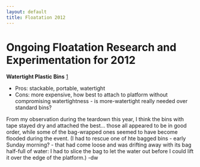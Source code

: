 ```yaml
---
layout: default
title: Floatation 2012
---
```


Ongoing Floatation Research and Experimentation for 2012
========================================================

<b>Watertight Plastic Bins</b>
[1](http://www.facebook.com/l/af274dchtlUTayInQBejQJOfoIw/reviews.containerstore.com/1626/10026213/watertight-totes-reviews/reviews.htm)

-   Pros: stackable, portable, watertight
-   Cons: more expensive, how best to attach to platform without
    compromising watertightness - is more-watertight really needed over
    standard bins?

From my observation during the teardown this year, I think the bins with
tape stayed dry and attached the best... those all appeared to be in
good order, while some of the bag-wrapped ones seemed to have become
flooded during the event. (I had to rescue one of hte bagged bins -
early Sunday morning? - that had come loose and was drifting away with
its bag half-full of water: I had to slice the bag to let the water out
before I could lift it over the edge of the platform.) -dw
